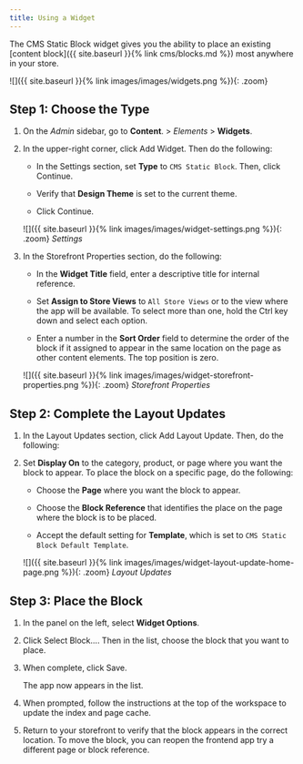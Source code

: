 ```yaml
---
title: Using a Widget
---
```


The CMS Static Block widget gives you the ability to place an existing [content block]({{ site.baseurl }}{% link cms/blocks.md %}) most anywhere in your store.

![]({{ site.baseurl }}{% link images/images/widgets.png %}){: .zoom}

## Step 1: Choose the Type

1. On the _Admin_ sidebar, go to **Content**. > _Elements_ > **Widgets**.

1. In the upper-right corner, click <span class="btn">Add Widget</span>. Then do the following:

    - In the Settings section, set **Type** to `CMS Static Block`. Then, click <span class="btn">Continue</span>.

    - Verify that **Design Theme** is set to the current theme.

    - Click <span class="btn">Continue</span>.

    ![]({{ site.baseurl }}{% link images/images/widget-settings.png %}){: .zoom}
    _Settings_

1. In the Storefront Properties section, do the following:

    - In the **Widget Title** field, enter a descriptive title for internal reference.

    - Set **Assign to Store Views** to `All Store Views` or to the view where the app will be available. To select more than one, hold the Ctrl key down and select each option.

    - Enter a number in the **Sort Order** field to determine the order of the block if it assigned to appear in the same location on the page as other content elements. The top position is zero.

    ![]({{ site.baseurl }}{% link images/images/widget-storefront-properties.png %}){: .zoom}
    _Storefront Properties_

## Step 2: Complete the Layout Updates

1. In the Layout Updates section, click <span class="btn">Add Layout Update</span>. Then, do the following:

1. Set **Display On** to the category, product, or page where you want the block to appear. To place the block on a specific page, do the following:

    - Choose the **Page** where you want the block to appear.

    - Choose the **Block Reference** that identifies the place on the page where the block is to be placed.

    - Accept the default setting for **Template**, which is set to `CMS Static Block Default Template`.

    ![]({{ site.baseurl }}{% link images/images/widget-layout-update-home-page.png %}){: .zoom}
    _Layout Updates_

## Step 3: Place the Block

1. In the panel on the left, select **Widget Options**.

1. Click <span class="btn">Select Block…</span>. Then in the list, choose the block that you want to place.

1. When complete, click <span class="btn">Save</span>.

   The app now appears in the list.

1. When prompted, follow the instructions at the top of the workspace to update the index and page cache.

1. Return to your storefront to verify that the block appears in the correct location. To move the block, you can reopen the frontend app try a different page or block reference.
